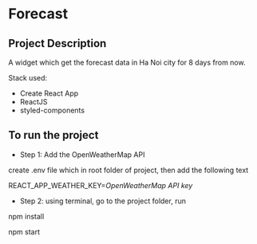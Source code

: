 # Forecast

## Project Description
A widget which get the forecast data in Ha Noi city for 8 days from now.

Stack used:
- Create React App
- ReactJS
- styled-components


## To run the project
- Step 1: Add the OpenWeatherMap API

create .env file which in root folder of project, then add the following text

REACT_APP_WEATHER_KEY=*OpenWeatherMap API key*


- Step 2:
using terminal, go to the project folder, run 

npm install

npm start

